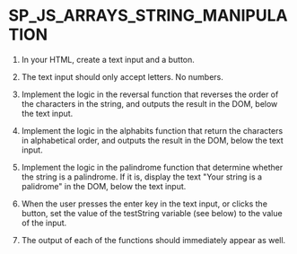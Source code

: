 # SP_JS_ARRAYS_STRING_MANIPULATION

1. In your HTML, create a text input and a button.

1. The text input should only accept letters. No numbers.

1. Implement the logic in the reversal function that reverses the order of the characters in the string, and outputs the result in the DOM, below the text input.

1. Implement the logic in the alphabits function that return the characters in alphabetical order, and outputs the result in the DOM, below the text input.

1. Implement the logic in the palindrome function that determine whether the string is a palindrome. If it is, display the text "Your string is a palidrome" in the DOM, below the text input.

1. When the user presses the enter key in the text input, or clicks the button, set the value of the testString variable (see below) to the value of the input.

1. The output of each of the functions should immediately appear as well.
